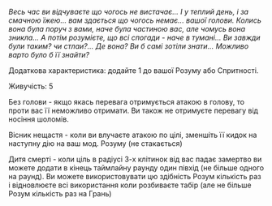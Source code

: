 *Весь час ви відчуваєте що чогось не вистачає... І у теплий день, і за смачною їжею... вам здається що чогось немає... вашої голови. Колись вона була поруч з вами, наче була частиною вас, але чомусь вона зникла... А потім розумієте, що всі спогади - наче в тумані... Ви завжди були таким? чи стлаи?... Де вона? Ви б самі зотіли знати... Можливо варто було б її знайти?*

Додаткова характеристика: додайте 1 до вашої Розуму або Спритності.

Живучість: 5

Без голови - якщо якась перевага отримується атакою в голову, то проти вас її неможливо отримати. Ви також не отримуєте перевагу від носіння шоломів.

Вісник нещастя - коли ви влучаєте атакою по цілі, зменшіть її кидок на наступну дію на ваш мод. Розуму (не стакається)

Дитя смерті - коли ціль в радіусі 3-х клітинок від вас падає замертво ви можете додати в кінець таймлайну раунду один півхід (не більше одного на раунд). Ви можете використовувати цю здібність Розум кількість раз і відновлюєте всі використання коли розбиваєте табір (але не більше Розум кількість раз на Грань)


